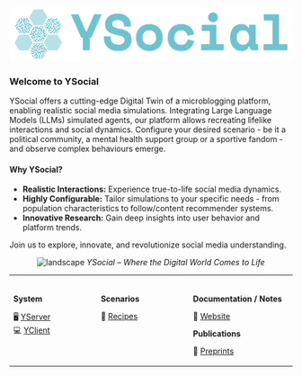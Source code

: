 ![img_1.png](Ysocial.png)

### Welcome to YSocial

YSocial offers a cutting-edge Digital Twin of a microblogging platform, enabling realistic social media simulations. 
Integrating Large Language Models (LLMs) simulated agents, our platform allows recreating lifelike interactions and social dynamics.
Configure your desired scenario - be it a political community, a mental health support group or a sportive fandom  - and observe complex behaviours emerge.

#### Why YSocial?
- **Realistic Interactions:** Experience true-to-life social media dynamics.
- **Highly Configurable:** Tailor simulations to your specific needs - from population characteristics to follow/content recommender systems.
- **Innovative Research:** Gain deep insights into user behavior and platform trends.

Join us to explore, innovate, and revolutionize social media understanding.

<div align="center">

![landscape](landscape.png)
*YSocial – Where the Digital World Comes to Life*

</div>



<div align="center">
 
<table><tbody><tr><td valign="top">
<img width="250" height="1" />
    
**System**

🖥️ [YServer](https://github.com/YSocialTwin/YServer) <br>
💻 [YClient](https://github.com/YSocialTwin/YClient)
    
</td><td valign="top">
<img width="250" height="1" />
    
**Scenarios**

📙 [Recipes](https://github.com/YSocialTwin/Scenario_recipes)
    
</td><td valign="top">
<img width="250" height="1" />
    
**Documentation / Notes**
    
🤖 [Website](http://YSocialTwin.github.io)
    
**Publications**

📕 [Preprints](#)
    
</td></tr></tbody></table>
  
  </div>
